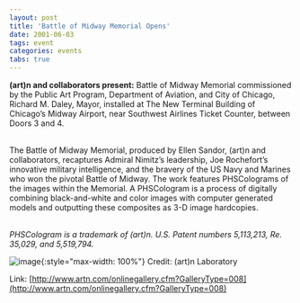 ```yaml
---
layout: post
title: 'Battle of Midway Memorial Opens'
date: 2001-06-03
tags: event
categories: events
tabs: true
---
```


<strong>(art)n and collaborators present:</strong> Battle of Midway Memorial commissioned by the Public Art Program, Department of Aviation, and City of Chicago, Richard M. Daley, Mayor, installed at The New Terminal Building of Chicago&rsquo;s Midway Airport, near Southwest Airlines Ticket Counter, between Doors 3 and 4.<br><br>

The Battle of Midway Memorial, produced by Ellen Sandor, (art)n and collaborators, recaptures Admiral Nimitz&rsquo;s leadership, Joe Rochefort&rsquo;s innovative military intelligence, and the bravery of the US Navy and Marines who won the pivotal Battle of Midway. The work features PHSColograms of the images within the Memorial. A PHSCologram is a process of digitally combining black-and-white and color images with computer generated models and outputting these composites as 3-D image hardcopies.<br><br>

<em>PHSCologram is a trademark of (art)n. U.S. Patent numbers 5,113,213, Re. 35,029, and 5,519,794.</em>

![image](https://www.evl.uic.edu/output/originals/midway.jpg-srcw.jpg){:style="max-width: 100%"}
Credit: (art)n Laboratory


Link: [http://www.artn.com/onlinegallery.cfm?GalleryType=008](http://www.artn.com/onlinegallery.cfm?GalleryType=008)
